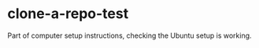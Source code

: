 # clone-a-repo-test
Part of computer setup instructions, checking the Ubuntu setup is working. 


[Whoop whoop, your Ubuntu setup is working!]: #

